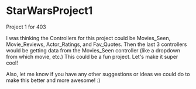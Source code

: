 # StarWarsProject1
Project 1 for 403

I was thinking the Controllers for this project could be Movies_Seen, Movie_Reviews, Actor_Ratings, and Fav_Quotes. 
Then the last 3 controllers would be getting data from the Movies_Seen controller (like a dropdown from which movie, etc.)
This could be a fun project. Let's make it super cool!

Also, let me know if you have any other suggestions or ideas we could do to make this better and more awesome! :)
